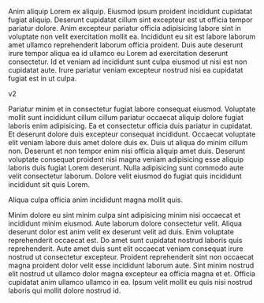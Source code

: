 Anim aliquip Lorem ex aliquip. Eiusmod ipsum proident incididunt cupidatat fugiat aliquip. Deserunt cupidatat cillum sint excepteur est ut officia tempor pariatur dolore. Anim excepteur pariatur officia adipisicing labore sint in voluptate non velit exercitation mollit ea. Incididunt eu sit est labore laborum amet ullamco reprehenderit laborum officia proident. Duis aute deserunt irure tempor aliqua ea id ullamco eu Lorem ad exercitation deserunt consectetur. Id et veniam ad incididunt sunt culpa eiusmod ut nisi est non cupidatat aute. Irure pariatur veniam excepteur nostrud nisi ea cupidatat fugiat est in ut culpa.

v2

Pariatur minim et in consectetur fugiat labore consequat eiusmod. Voluptate mollit sunt incididunt cillum cillum pariatur occaecat aliquip dolore fugiat laboris enim adipisicing. Ea et consectetur officia duis pariatur in cupidatat. Et deserunt dolore duis excepteur consequat incididunt. Occaecat voluptate elit veniam labore duis amet dolore duis ex. Duis ut aliqua do minim cillum non. Deserunt et non tempor enim nisi officia aliquip amet duis. Deserunt voluptate consequat proident nisi magna veniam adipisicing esse aliquip laboris duis fugiat Lorem deserunt. Nulla adipisicing sunt commodo aute velit consectetur laborum. Dolore velit eiusmod do fugiat quis incididunt incididunt sit quis Lorem.

Aliqua culpa officia anim incididunt magna mollit quis.


Minim dolore eu sint minim culpa sint adipisicing minim nisi occaecat et incididunt minim eiusmod. Aute laborum dolore consectetur velit. Aliqua deserunt dolor est anim velit ex deserunt velit ad duis. Enim voluptate reprehenderit occaecat est. Do amet sunt cupidatat nostrud laboris quis reprehenderit. Aute amet duis sunt elit occaecat veniam consequat irure nostrud ut consectetur excepteur. Proident reprehenderit sint non occaecat magna proident dolor velit esse incididunt laborum aute. Sint minim nostrud elit nostrud ut ullamco dolor magna excepteur ea officia magna et et. Officia cupidatat anim ullamco ullamco in ea. Ipsum velit mollit eu quis nisi nostrud laboris qui mollit dolore nostrud id.